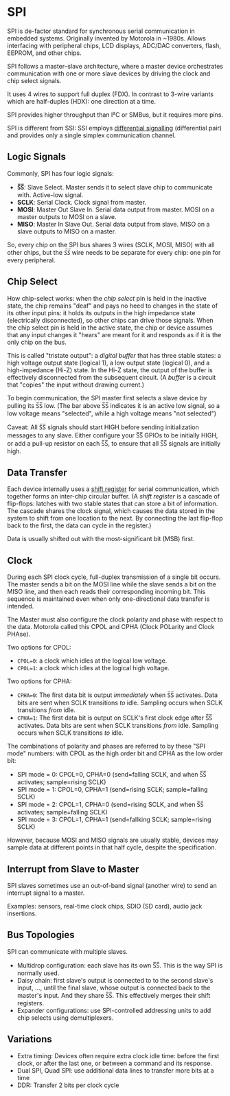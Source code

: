 # SPI

SPI is de-factor standard for synchronous serial communication in embedded systems.
Originally invented by Motorola in ~1980s.
Allows interfacing with peripheral chips, LCD displays, ADC/DAC converters, flash, EEPROM, and other chips.

SPI follows a master–slave architecture, where a master device orchestrates communication
with one or more slave devices by driving the clock and chip select signals.

It uses 4 wires to support full duplex (FDX).
In contrast to 3-wire variants which are half-duples (HDX): one direction at a time.

SPI provides higher throughput than I²C or SMBus, but it requires more pins.

SPI is different from SSI: SSI employs
[differential signalling](https://en.wikipedia.org/wiki/Differential_signalling) (differential pair)
and provides only a single simplex communication channel.

## Logic Signals

Commonly, SPI has four logic signals:

* **S̅S̅**: Slave Select. Master sends it to select slave chip to communicate with.  Active-low signal.
* **SCLK**: Serial Clock. Clock signal from master.
* **MOSI**: Master Out Slave In. Serial data output from master.
  MOSI on a master outputs to MOSI on a slave.
* **MISO**: Master In Slave Out. Serial data output from slave.
  MISO on a slave outputs to MISO on a master.

So, every chip on the SPI bus shares 3 wires (SCLK, MOSI, MISO) with all other chips,
but the *S̅S̅* wire needs to be separate for every chip: one pin for every peripheral.

## Chip Select

How chip-select works: when the *chip select* pin is held in the inactive state,
the chip remains "deaf" and pays no heed to changes in the state of its other input pins:
it holds its outputs in the high impedance state (electrically disconnected),
so other chips can drive those signals.
When the chip select pin is held in the active state, the chip or device assumes that
any input changes it "hears" are meant for it and responds as if it is the only chip on the bus.

This is called "tristate output": a *digital buffer* that has three stable states:
a high voltage output state (logical 1), a low output state (logical 0),
and a high-impedance (Hi-Z) state. In the Hi-Z state, the output of the buffer is effectively
disconnected from the subsequent circuit.
(A *buffer* is a circuit that "copies" the input without drawing current.)

To begin communication, the SPI master first selects a slave device by pulling its S̅S̅ low.
(The bar above S̅S̅ indicates it is an active low signal, so a low voltage means "selected",
while a high voltage means "not selected")

Caveat: All S̅S̅ signals should start HIGH before sending initialization messages to any slave.
Either configure your S̅S̅ GPIOs to be initially HIGH, or add a pull-up resistor on each S̅S̅,
to ensure that all S̅S̅ signals are initially high.

## Data Transfer

Each device internally uses a [shift register](https://en.wikipedia.org/wiki/Shift_register) for serial communication,
which together forms an inter-chip circular buffer. (A *shift register* is a cascade of flip-flops:
latches with two stable states that can store a bit of information. The cascade shares the clock signal,
which causes the data stored in the system to shift from one location to the next.
By connecting the last flip-flop back to the first, the data can cycle in the register.)

Data is usually shifted out with the most-significant bit (MSB) first.

## Clock

During each SPI clock cycle, full-duplex transmission of a single bit occurs.
The master sends a bit on the MOSI line while the slave sends a bit on the MISO line,
and then each reads their corresponding incoming bit. This sequence is maintained even when
only one-directional data transfer is intended.

The Master must also configure the clock polarity and phase with respect to the data.
Motorola called this CPOL and CPHA (Clock POLarity and Clock PHAse).

Two options for CPOL:

* `CPOL=0`: a clock which idles at the logical low voltage.
* `CPOL=1`: a clock which idles at the logical high voltage.

Two options for CPHA:

* `CPHA=0`: The first data bit is output *immediately* when S̅S̅ activates.
  Data bits are sent when SCLK transitions *to* idle.
  Sampling occurs when SCLK transitions *from* idle.
* `CPHA=1`: The first data bit is output on SCLK's first clock edge after S̅S̅ activates.
  Data bits are sent when SCLK transitions *from* idle.
  Sampling occurs when SCLK transitions *to* idle.

The combinations of polarity and phases are referred to by these "SPI mode" numbers:
with CPOL as the high order bit and CPHA as the low order bit:

* SPI mode = 0: CPOL=0, CPHA=0 (send=falling SCLK, and when S̅S̅ activates; sample=rising SCLK)
* SPI mode = 1: CPOL=0, CPHA=1 (send=rising SCLK; sample=falling SCLK)
* SPI mode = 2: CPOL=1, CPHA=0 (send=rising SCLK, and when S̅S̅ activates; sample=falling SCLK)
* SPI mode = 3: CPOL=1, CPHA=1 (send=fallking SCLK; sample=rising SCLK)

However, because MOSI and MISO signals are usually stable,
devices may sample data at different points in that half cycle, despite the specification.

## Interrupt from Slave to Master

SPI slaves sometimes use an out-of-band signal (another wire) to send an interrupt signal to a master.

Examples: sensors, real-time clock chips, SDIO (SD card), audio jack insertions.

## Bus Topologies

SPI can communicate with multiple slaves.

* Multidrop configuration: each slave has its own S̅S̅.
  This is the way SPI is normally used.
* Daisy chain: first slave's output is connected to to the second slave's input, ...,
  until the final slave, whose output is connected back to the master's input.
  And they share S̅S̅.
  This effectively merges their shift registers.
* Expander configurations: use SPI-controlled addressing units to add chip selects
  using demultiplexers.


## Variations

* Extra timing: Devices often require extra clock idle time: before the first clock, or after the last one, or between a command and its response.
* Dual SPI, Quad SPI: use additional data lines to transfer more bits at a time
* DDR: Transfer 2 bits per clock cycle

